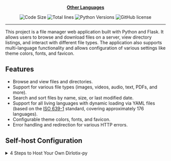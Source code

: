 <div align="center">

[**Other Languages**](.github/README/)

</div>

<p align="center">
  <img src="https://img.shields.io/github/languages/code-size/robonamari/Dirlotix-py?style=flat" alt="Code Size">
  <img src="https://tokei.rs/b1/github/robonamari/Dirlotix-py?style=flat" alt="Total lines">
  <img src="https://img.shields.io/badge/python-%5E3.9-blue" alt="Python Versions">
  <img src="https://img.shields.io/github/license/robonamari/Dirlotix-py" alt="GitHub license">
</p>

---

This project is a file manager web application built with Python and Flask. It allows users to browse and download files on a server, view directory listings, and interact with different file types. The application also supports multi-language functionality and allows configuration of various settings like theme colors, fonts, and favicon.

## Features

- Browse and view files and directories.
- Support for various file types (images, videos, audio, text, PDFs, and more).
- Search and sort files by name, size, or last modified date.
- Support for all living languages with dynamic loading via YAML files (based on the [ISO 639-1](https://en.wikipedia.org/wiki/List_of_ISO_639_language_codes) standard, covering approximately 176 languages).
- Configurable theme colors, fonts, and favicon.
- Error handling and redirection for various HTTP errors.

## Self-host Configuration

<details>
<summary>4 Steps to Host Your Own Dirlotix-py</summary>

### 1. Clone the Repository

```bash
git clone https://github.com/robonamari/Dirlotix-py
```

### 2. Install Python and Dependencies

Install Python, then install the required Python dependencies:

```bash
pip install -r requirements.txt
```

### 3. Configure the Script

1. Rename **.env.example** to **.env**.
2. The full descriptions of the environment variables are written inside the `.env` file, and you need to fill them out accordingly.

### 4. Run the Script

```bash
python index.py
```

### Done!

Your script should be fully configured and ready to run!

</details>
